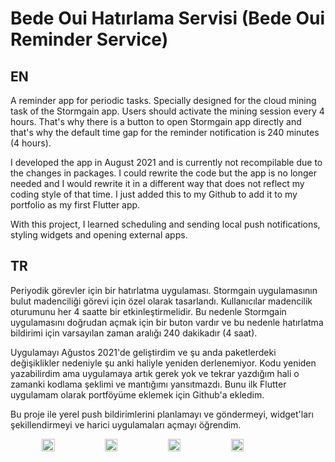# Bede Oui Hatırlama Servisi (Bede Oui Reminder Service)

## EN

A reminder app for periodic tasks. Specially designed for the cloud mining task of the Stormgain app. Users should activate the mining session every 4 hours. That's why there is a button to open Stormgain app directly and that's why the default time gap for the reminder notification is 240 minutes (4 hours).

I developed the app in August 2021 and is currently not recompilable due to the changes in packages. I could rewrite the code but the app is no longer needed and I would rewrite it in a different way that does not reflect my coding style of that time. I just added this to my Github to add it to my portfolio as my first Flutter app.

With this project, I learned scheduling and sending local push notifications, styling widgets and opening external apps.

## TR

Periyodik görevler için bir hatırlatma uygulaması. Stormgain uygulamasının bulut madenciliği görevi için özel olarak tasarlandı. Kullanıcılar madencilik oturumunu her 4 saatte bir etkinleştirmelidir. Bu nedenle Stormgain uygulamasını doğrudan açmak için bir buton vardır ve bu nedenle hatırlatma bildirimi için varsayılan zaman aralığı 240 dakikadır (4 saat).

Uygulamayı Ağustos 2021'de geliştirdim ve şu anda paketlerdeki değişiklikler nedeniyle şu anki haliyle yeniden derlenemiyor. Kodu yeniden yazabilirdim ama uygulamaya artık gerek yok ve tekrar yazdığım hali o zamanki kodlama şeklimi ve mantığımı yansıtmazdı. Bunu ilk Flutter uygulamam olarak portföyüme eklemek için Github'a ekledim.

Bu proje ile yerel push bildirimlerini planlamayı ve göndermeyi, widget'ları şekillendirmeyi ve harici uygulamaları açmayı öğrendim.

<div style="display:flex; flex-direction: row; justify-content: center; align-items: center">
  <img src="https://user-images.githubusercontent.com/118119029/219798815-03e20802-989c-4f6c-a9e8-18a17bb47e9f.jpg" alt="" style="width: 20%;">
  <img src="https://user-images.githubusercontent.com/118119029/219798805-79d8c450-4332-4da8-9113-587f0ab97b01.jpg" alt="" style="width: 20%;">
  <img src="https://user-images.githubusercontent.com/118119029/219798807-80edb053-a9dc-4102-acf3-2750f38c100e.jpg" alt="" style="width: 20%;">
  <img src="https://user-images.githubusercontent.com/118119029/219802187-a52b6744-de32-47bd-a03e-5328362e56b3.png" alt="" style="width: 20%;">
</div>
